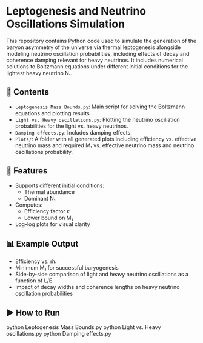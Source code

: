 # Leptogenesis and Neutrino Oscillations Simulation

This repository contains Python code used to simulate the generation of the baryon asymmetry of the universe via thermal leptogenesis alongside modeling neutrino oscillation probabilities, including effects of decay and coherence damping relevant for heavy neutrinos. It includes numerical solutions to Boltzmann equations under different initial conditions for the lightest heavy neutrino N₁. 

## 📄 Contents

- `Leptogenesis Mass Bounds.py`: Main script for solving the Boltzmann equations and plotting results.
- `Light vs. Heavy oscillations.py`: Plotting the neutrino oscillation probabilities for the light vs. heavy neutrinos.
- `Damping effects.py`: Includes damping effects.
- `Plots/`: A folder with all generated plots including efficiency vs. effective neutrino mass and required M₁ vs. effective neutrino mass and neutrino oscillations probability.

## 🔧 Features

- Supports different initial conditions:
  - Thermal abundance
  - Dominant N₁
- Computes:
  - Efficiency factor κ
  - Lower bound on M₁ 
- Log-log plots for visual clarity

## 📊 Example Output

- Efficiency vs. m̃₁
- Minimum M₁ for successful baryogenesis
- Side-by-side comparison of light and heavy neutrino oscillations as a function of L/E.
- Impact of decay widths and coherence lengths on heavy neutrino oscillation probabilities

## ▶️ How to Run

python Leptogenesis Mass Bounds.py
python Light vs. Heavy oscillations.py
python Damping effects.py
